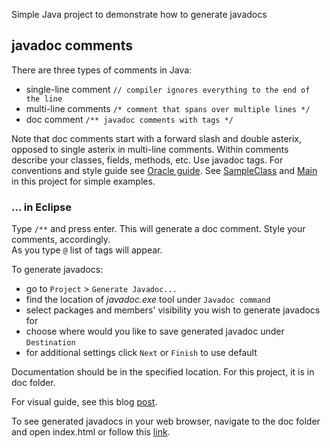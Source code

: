 Simple Java project to demonstrate how to generate javadocs

## javadoc comments
There are three types of comments in Java:

- single-line comment `// compiler ignores everything to the end of the line`
- multi-line comments `/* comment that spans over multiple lines */`
- doc comment `/** javadoc comments with tags */`

Note that doc comments start with a forward slash and double asterix, opposed to single asterix in multi-line comments.
Within comments describe your classes, fields, methods, etc.
Use javadoc tags. For conventions and style guide see [Oracle guide](https://www.oracle.com/technetwork/java/javase/documentation/index-137868.html).
See [SampleClass](https://github.com/dRadovan/Generate-Javadocs/blob/master/src/com/dradest/sample/generatejavadocs/SampleClass.java) and [Main](https://github.com/dRadovan/Generate-Javadocs/blob/master/src/com/dradest/sample/main/Main.java) in this project for simple examples.


### ... in Eclipse

Type `/**` and press enter. This will generate a doc comment. 
Style your comments, accordingly.<br>
As you type `@` list of tags will appear.

To generate javadocs:

* go to `Project` > `Generate Javadoc...`
* find the location of _javadoc.exe_ tool under `Javadoc command`
* select packages and members' visibility you wish to generate javadocs for
* choose where would you like to save generated javadoc under `Destination`
* for additional settings click `Next` or `Finish` to use default

Documentation should be in the specified location. For this project, it is in doc folder.

For visual guide, see this blog [post](http://dradest.com/blog/2019/02/22/how-to-generate-javadocs-in-eclipse/).

To see generated javadocs in your web browser, navigate to the doc folder and open index.html or follow this [link](http://dradest.com/generatejavadocs/).

